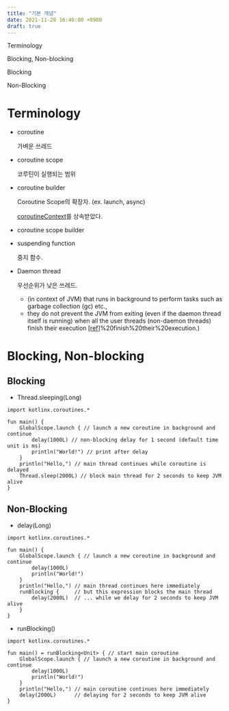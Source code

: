 ```yaml
---
title: "기본 개념"
date: 2021-11-28 16:46:00 +0900
draft: true
---  
```


  

Terminology

Blocking, Non-blocking

Blocking

Non-Blocking

  

# Terminology

- coroutine
    
    가벼운 쓰레드
    
- coroutine scope
    
    코루틴이 실행되는 범위
    
- coroutine builder
    
    Coroutine Scope의 확장자. (ex. launch, async)
    
    [coroutineContext](https://kotlin.github.io/kotlinx.coroutines/kotlinx-coroutines-core/kotlinx.coroutines/-coroutine-scope/coroutine-context.html)를 상속받았다.
    
- coroutine scope builder
- suspending function
    
    중지 함수.
    
- Daemon thread
    
    우선순위가 낮은 쓰레드.
    
    - (in context of JVM) that runs in background to perform tasks such as garbage collection (gc) etc.,
    - they do not prevent the JVM from exiting (even if the daemon thread itself is running) when all the user threads (non-daemon threads) finish their execution [[ref]](https://beginnersbook.com/2015/01/daemon-thread-in-java-with-example/#:~:text=Daemon%20thread%20is%20a%20low,daemon%20threads)%20finish%20their%20execution.)

  

  

# Blocking, Non-blocking

  

## Blocking

- Thread.sleeping(Long)

```
import kotlinx.coroutines.*

fun main() {
    GlobalScope.launch { // launch a new coroutine in background and continue
        delay(1000L) // non-blocking delay for 1 second (default time unit is ms)
        println("World!") // print after delay
    }
    println("Hello,") // main thread continues while coroutine is delayed
    Thread.sleep(2000L) // block main thread for 2 seconds to keep JVM alive
}
```

  

## Non-Blocking

- delay(Long)

```
import kotlinx.coroutines.*

fun main() { 
    GlobalScope.launch { // launch a new coroutine in background and continue
        delay(1000L)
        println("World!")
    }
    println("Hello,") // main thread continues here immediately
    runBlocking {     // but this expression blocks the main thread
        delay(2000L)  // ... while we delay for 2 seconds to keep JVM alive
    } 
}
```

- runBlocking()

```
import kotlinx.coroutines.*

fun main() = runBlocking<Unit> { // start main coroutine
    GlobalScope.launch { // launch a new coroutine in background and continue
        delay(1000L)
        println("World!")
    }
    println("Hello,") // main coroutine continues here immediately
    delay(2000L)      // delaying for 2 seconds to keep JVM alive
}
```